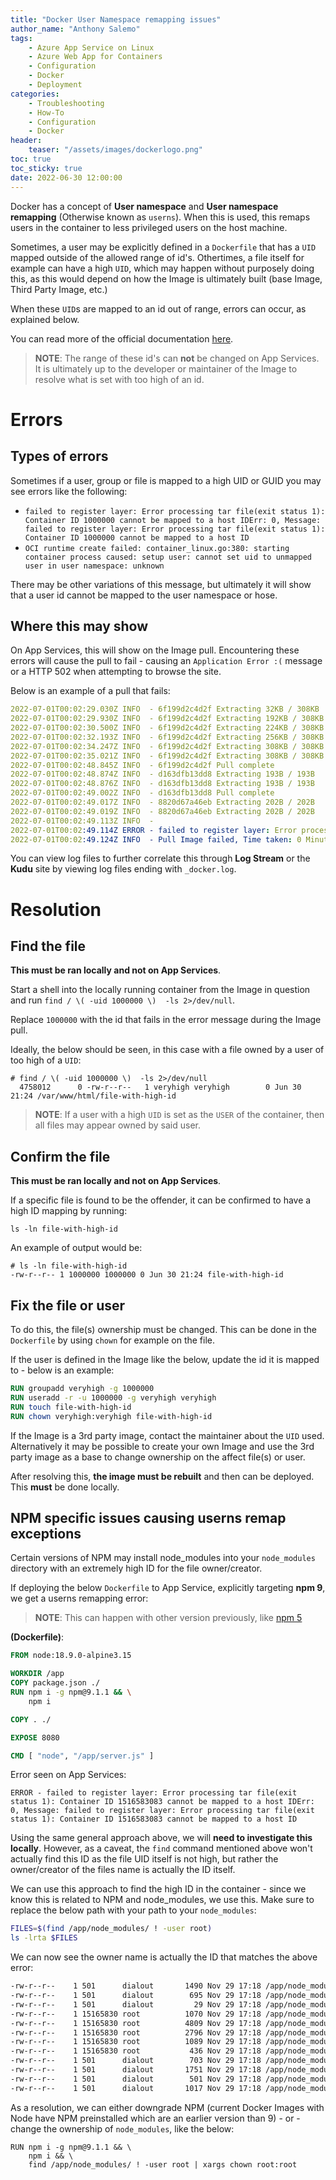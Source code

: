 ```yaml
---
title: "Docker User Namespace remapping issues"
author_name: "Anthony Salemo"
tags:
    - Azure App Service on Linux
    - Azure Web App for Containers
    - Configuration
    - Docker
    - Deployment
categories:
    - Troubleshooting    
    - How-To
    - Configuration
    - Docker
header:
    teaser: "/assets/images/dockerlogo.png" 
toc: true
toc_sticky: true
date: 2022-06-30 12:00:00
---
```


Docker has a concept of **User namespace** and **User namespace remapping** (Otherwise known as `userns`). When this is used, this remaps users in the container to less privileged users on the host machine. 

Sometimes, a user may be explicitly defined in a `Dockerfile` that has a `UID` mapped outside of the allowed range of id's. Othertimes, a file itself for example can have a high `UID`, which may happen without purposely doing this, as this would depend on how the Image is ultimately built (base Image, Third Party Image, etc.)

When these `UID`s are mapped to an id out of range, errors can occur, as explained below.

You can read more of the official documentation [here](https://docs.docker.com/engine/security/userns-remap/#user-namespace-known-limitations).

> **NOTE**: The range of these id's can **not** be changed on App Services. It is ultimately up to the developer or maintainer of the Image to resolve what is set with too high of an id.


# Errors 

## Types of errors
Sometimes if a user, group or file is mapped to a high UID or GUID you may see errors like the following:

- `failed to register layer: Error processing tar file(exit status 1): Container ID 1000000 cannot be mapped to a host IDErr: 0, Message: failed to register layer: Error processing tar file(exit status 1): Container ID 1000000 cannot be mapped to a host ID`
- `OCI runtime create failed: container_linux.go:380: starting container process caused: setup user: cannot set uid to unmapped user in user namespace: unknown`

There may be other variations of this message, but ultimately it will show that a user id cannot be mapped to the user namespace or hose.

## Where this may show
On App Services, this will show on the Image pull. Encountering these errors will cause the pull to fail - causing an `Application Error :(` message or a HTTP 502 when attempting to browse the site.

Below is an example of a pull that fails:

```yaml
2022-07-01T00:02:29.030Z INFO  - 6f199d2c4d2f Extracting 32KB / 308KB
2022-07-01T00:02:29.930Z INFO  - 6f199d2c4d2f Extracting 192KB / 308KB
2022-07-01T00:02:30.500Z INFO  - 6f199d2c4d2f Extracting 224KB / 308KB
2022-07-01T00:02:32.193Z INFO  - 6f199d2c4d2f Extracting 256KB / 308KB
2022-07-01T00:02:34.247Z INFO  - 6f199d2c4d2f Extracting 308KB / 308KB
2022-07-01T00:02:35.021Z INFO  - 6f199d2c4d2f Extracting 308KB / 308KB
2022-07-01T00:02:48.845Z INFO  - 6f199d2c4d2f Pull complete
2022-07-01T00:02:48.874Z INFO  - d163dfb13dd8 Extracting 193B / 193B
2022-07-01T00:02:48.876Z INFO  - d163dfb13dd8 Extracting 193B / 193B
2022-07-01T00:02:49.002Z INFO  - d163dfb13dd8 Pull complete
2022-07-01T00:02:49.017Z INFO  - 8820d67a46eb Extracting 202B / 202B
2022-07-01T00:02:49.019Z INFO  - 8820d67a46eb Extracting 202B / 202B
2022-07-01T00:02:49.113Z INFO  -  
2022-07-01T00:02:49.114Z ERROR - failed to register layer: Error processing tar file(exit status 1): Container ID 1000000 cannot be mapped to a host IDErr: 0, Message: failed to register layer: Error processing tar file(exit status 1): Container ID 1000000 cannot be mapped to a host ID
2022-07-01T00:02:49.124Z INFO  - Pull Image failed, Time taken: 0 Minutes and 55 Seconds
```

You can view log files to further correlate this through **Log Stream** or the **Kudu** site by viewing log files ending with `_docker.log`.

# Resolution
## Find the file

**This must be ran locally and not on App Services**.

Start a shell into the locally running container from the Image in question and run `find / \( -uid 1000000 \)  -ls 2>/dev/null`.

Replace `1000000` with the id that fails in the error message during the Image pull.

Ideally, the below should be seen, in this case with a file owned by a user of too high of a `UID`:

```shell
# find / \( -uid 1000000 \)  -ls 2>/dev/null
  4758012      0 -rw-r--r--   1 veryhigh veryhigh        0 Jun 30 21:24 /var/www/html/file-with-high-id
```

> **NOTE**: If a user with a high `UID` is set as the `USER` of the container, then all files may appear owned by said user.

## Confirm the file 

**This must be ran locally and not on App Services**.

If a specific file is found to be the offender, it can be confirmed to have a high ID mapping by running:

`ls -ln file-with-high-id`

An example of output would be:

```shell
# ls -ln file-with-high-id
-rw-r--r-- 1 1000000 1000000 0 Jun 30 21:24 file-with-high-id
```

## Fix the file or user
To do this, the file(s) ownership must be changed. This can be done in the `Dockerfile` by using `chown` for example on the file.

If the user is defined in the Image like the below, update the id it is mapped to - below is an example:

```Dockerfile
RUN groupadd veryhigh -g 1000000
RUN useradd -r -u 1000000 -g veryhigh veryhigh
RUN touch file-with-high-id
RUN chown veryhigh:veryhigh file-with-high-id
```

If the Image is a 3rd party image, contact the maintainer about the `UID` used. Alternatively it may be possible to create your own Image and use the 3rd party image as a base to change ownership on the affect file(s) or user.

After resolving this, **the image must be rebuilt** and then can be deployed. This **must** be done locally.

## NPM specific issues causing userns remap exceptions
Certain versions of NPM may install node_modules into your `node_modules` directory with an extremely high ID for the file owner/creator.

If deploying the below `Dockerfile` to App Service, explicitly targeting **npm 9**, we get a userns remapping error:

> **NOTE**: This can happen with other version previously, like [npm 5](https://github.com/projectkudu/kudu/issues/2512)

**(Dockerfile)**:
```Dockerfile
FROM node:18.9.0-alpine3.15

WORKDIR /app
COPY package.json ./
RUN npm i -g npm@9.1.1 && \
    npm i

COPY . ./

EXPOSE 8080 

CMD [ "node", "/app/server.js" ]
```

Error seen on App Services:

```
ERROR - failed to register layer: Error processing tar file(exit status 1): Container ID 1516583083 cannot be mapped to a host IDErr: 0, Message: failed to register layer: Error processing tar file(exit status 1): Container ID 1516583083 cannot be mapped to a host ID
```

Using the same general approach above, we will **need to investigate this locally**. However, as a caveat, the `find` command mentioned above won't actually find this ID as the file UID itself is not high, but rather the owner/creator of the files name is actually the ID itself.

We can use this approach to find the high ID in the container - since we know this is related to NPM and node_modules, we use this. Make sure to replace the below path with your path to your `node_modules`:

```bash
FILES=$(find /app/node_modules/ ! -user root)
ls -lrta $FILES
```

We can now see the owner name is actually the ID that matches the above error:

```bash
-rw-r--r--    1 501      dialout       1490 Nov 29 17:18 /app/node_modules/cookie-signature/Readme.md
-rw-r--r--    1 501      dialout        695 Nov 29 17:18 /app/node_modules/cookie-signature/History.md
-rw-r--r--    1 501      dialout         29 Nov 29 17:18 /app/node_modules/cookie-signature/.npmignore
-rw-r--r--    1 15165830 root          1070 Nov 29 17:18 /app/node_modules/content-type/package.json
-rw-r--r--    1 15165830 root          4809 Nov 29 17:18 /app/node_modules/content-type/index.js
-rw-r--r--    1 15165830 root          2796 Nov 29 17:18 /app/node_modules/content-type/README.md
-rw-r--r--    1 15165830 root          1089 Nov 29 17:18 /app/node_modules/content-type/LICENSE
-rw-r--r--    1 15165830 root           436 Nov 29 17:18 /app/node_modules/content-type/HISTORY.md
-rw-r--r--    1 501      dialout        703 Nov 29 17:18 /app/node_modules/asynckit/stream.js
-rw-r--r--    1 501      dialout       1751 Nov 29 17:18 /app/node_modules/asynckit/serialOrdered.js
-rw-r--r--    1 501      dialout        501 Nov 29 17:18 /app/node_modules/asynckit/serial.js
-rw-r--r--    1 501      dialout       1017 Nov 29 17:18 /app/node_modules/asynckit/parallel.js
```

As a resolution, we can either downgrade NPM (current Docker Images with Node have NPM preinstalled which are an earlier version than 9) - or - change the ownership of `node_modules`, like the below:

```
RUN npm i -g npm@9.1.1 && \
    npm i && \
    find /app/node_modules/ ! -user root | xargs chown root:root
```










